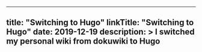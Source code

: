 
---
title: "Switching to Hugo"
linkTitle: "Switching to Hugo"
date: 2019-12-19
description: >
  I switched my personal wiki from dokuwiki to Hugo
---
